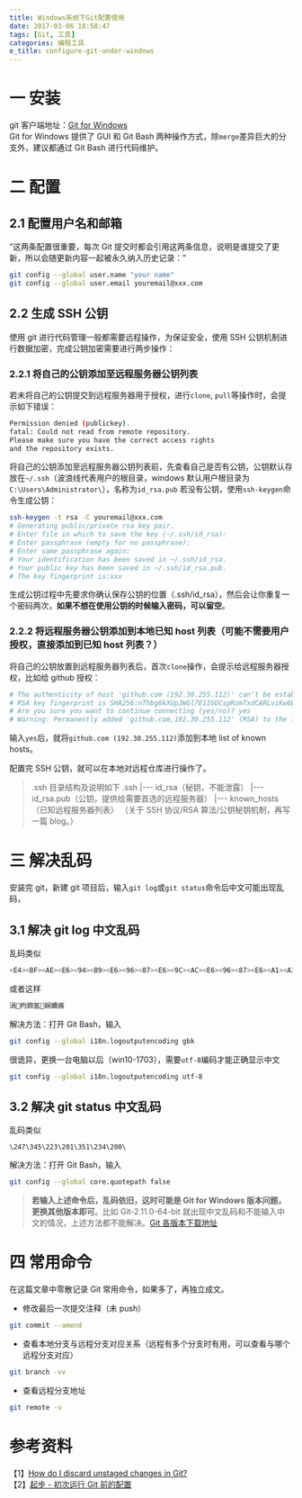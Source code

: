 ```yaml
---
title: Windows系统下Git配置使用
date: 2017-03-06 18:58:47
tags: [Git, 工具]
categories: 编程工具
e_title: configure-git-under-windows
---
```


# 一 安装

git 客户端地址：[Git for Windows](https://git-scm.com/download/win)  
Git for Windows 提供了 GUI 和 Git Bash 两种操作方式，除`merge`差异巨大的分支外，建议都通过 Git Bash 进行代码维护。

# 二 配置

## 2.1 配置用户名和邮箱

“这两条配置很重要，每次 Git 提交时都会引用这两条信息，说明是谁提交了更新，所以会随更新内容一起被永久纳入历史记录：”

```bash
git config --global user.name "your name"
git config --global user.email youremail@xxx.com
```

## 2.2 生成 SSH 公钥

使用 git 进行代码管理一般都需要远程操作，为保证安全，使用 SSH 公钥机制进行数据加密，完成公钥加密需要进行两步操作：

### 2.2.1 将自己的公钥添加至远程服务器公钥列表

若未将自己的公钥提交到远程服务器用于授权，进行`clone`, `pull`等操作时，会提示如下错误：

```bash
Permission denied (publickey).
fatal: Could not read from remote repository.
Please make sure you have the correct access rights
and the repository exists.
```

将自己的公钥添加至远程服务器公钥列表前，先查看自己是否有公钥，公钥默认存放在`~/.ssh`（波浪线代表用户的根目录，windows 默认用户根目录为`C:\Users\Administrator\`），名称为`id_rsa.pub`
若没有公钥，使用`ssh-keygen`命令生成公钥：

```bash
ssh-keygen -t rsa -C youremail@xxx.com
# Generating public/private rsa key pair.
# Enter file in which to save the key (~/.ssh/id_rsa):
# Enter passphrase (empty for no passphrase):
# Enter same passphrase again:
# Your identification has been saved in ~/.ssh/id_rsa.
# Your public key has been saved in ~/.ssh/id_rsa.pub.
# The key fingerprint is:xxx
```

生成公钥过程中先要求你确认保存公钥的位置（.ssh/id_rsa），然后会让你重复一个密码两次，**如果不想在使用公钥的时候输入密码，可以留空**。

### 2.2.2 将远程服务器公钥添加到本地已知 host 列表（可能不需要用户授权，直接添加到已知 host 列表？）

将自己的公钥放置到远程服务器列表后，首次`clone`操作，会提示给远程服务器授权，比如给 github 授权：

```bash
# The authenticity of host 'github.com (192.30.255.112)' can't be established.
# RSA key fingerprint is SHA256:nThbg6kXUpJWGl7E1IGOCspRomTxdCARLviKw6E5SY8.
# Are you sure you want to continue connecting (yes/no)? yes
# Warning: Permanently added 'github.com,192.30.255.112' (RSA) to the list of known hosts.
```

输入`yes`后，就将`github.com (192.30.255.112)`添加到本地 list of known hosts。

配置完 SSH 公钥，就可以在本地对远程仓库进行操作了。

> .ssh 目录结构及说明如下
> .ssh
> |--- id_rsa（秘钥，不能泄露）
> |--- id_rsa.pub（公钥，提供给需要首选的远程服务器）
> |--- known_hosts（已知远程服务器列表）
> （关于 SSH 协议/RSA 算法/公钥秘钥机制，再写一篇 blog。）

# 三 解决乱码

安装完 git，新建 git 项目后，输入`git log`或`git status`命令后中文可能出现乱码，

## 3.1 解决 git log 中文乱码

乱码类似

```bash
<E4><BF><AE><E6><94><B9><E6><96><87><E6><9C><AC><E6><96><87><E6><A1><A3>
```

或者这样

```bash
涓枃鍗氬娴嬭瘯
```

解决方法：打开 Git Bash，输入

```bash
git config --global i18n.logoutputencoding gbk
```

很诡异，更换一台电脑以后（win10-1703），需要`utf-8`编码才能正确显示中文

```bash
git config --global i18n.logoutputencoding utf-8
```

## 3.2 解决 git status 中文乱码

乱码类似

```
\247\345\223\201\351\234\200\
```

解决方法：打开 Git Bash，输入

```bash
git config --global core.quotepath false
```

> **若输入上述命令后，乱码依旧，这时可能是 Git for Windows 版本问题，更换其他版本即可**。比如 Git-2.11.0-64-bit 就出现中文乱码和不能输入中文的情况，上述方法都不能解决。[Git 各版本下载地址](https://github.com/git-for-windows/git/tags)

# 四 常用命令

在这篇文章中零散记录 Git 常用命令，如果多了，再独立成文。

- 修改最后一次提交注释（未 push）

```bash
git commit --amend
```

- 查看本地分支与远程分支对应关系（远程有多个分支时有用，可以查看与哪个远程分支对应）

```bash
git branch -vv
```

- 查看远程分支地址

```bash
git remote -v
```

# 参考资料

【1】[How do I discard unstaged changes in Git?](http://stackoverflow.com/questions/673407/how-do-i-clear-my-local-working-directory-in-git)  
【2】[起步 - 初次运行 Git 前的配置](https://git-scm.com/book/zh/v1/%E8%B5%B7%E6%AD%A5-%E5%88%9D%E6%AC%A1%E8%BF%90%E8%A1%8C-Git-%E5%89%8D%E7%9A%84%E9%85%8D%E7%BD%AE)
